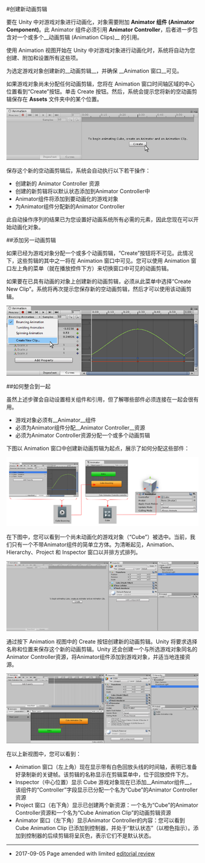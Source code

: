 #创建新动画剪辑

要在 Unity 中对游戏对象进行动画化，对象需要附加 __Animator 组件 (Animator Component)__。此 Animator 组件必须引用 __Animator Controller__，后者进一步包含对一个或多个__动画剪辑 (Animation Clips)__ 的引用。

使用 Animation 视图开始在 Unity 中对游戏对象进行动画化时，系统将自动为您创建、附加和设置所有这些项。

为选定游戏对象创建新的__动画剪辑__，并确保 __Animation 窗口__可见。

如果游戏对象尚未分配任何动画剪辑，您将在 Animation 窗口时间轴区域的中心位置看到“Create”按钮。单击 Create 按钮。然后，系统会提示您将新的空动画剪辑保存在 __Assets__ 文件夹中的某个位置。

![创建新动画剪辑](../uploads/Main/AnimationEditorNewClip.png)

保存这个新的空动画剪辑后，系统会自动执行以下若干操作：

* 创建新的 Animator Controller 资源
* 创建的新剪辑将以默认状态添加到Animator Controller中
* Animator组件将添加到要动画化的游戏对象
* 为Animator组件分配新的Animator Controller

此自动操作序列的结果已为您设置好动画系统所有必需的元素，因此您现在可以开始动画化对象。

##添加另一动画剪辑

如果已经为游戏对象分配一个或多个动画剪辑，“Create”按钮将不可见。此情况下，这些剪辑的其中之一将在 Animation 窗口中可见。您可以使用 Animation 窗口左上角的菜单（就在播放控件下方）来切换窗口中可见的动画剪辑。

如果要在已具有动画的对象上创建新的动画剪辑，必须从此菜单中选择“Create New Clip”。系统将再次提示您保存新的空动画剪辑，然后才可以使用该动画剪辑。

![在已分配了一些剪辑的对象上额外添加新的动画剪辑](../uploads/Main/AnimationEditorNewClipMenu.png)

##如何整合到一起

虽然上述步骤会自动设置相关组件和引用，但了解哪些部件必须连接在一起会很有用。

* 游戏对象必须有__Animator__组件
* 必须为Animator组件分配__Animator Controller__资源
* 必须为Animator Controller资源分配一个或多个动画剪辑

下图以 Animation 窗口中创建新动画剪辑为起点，展示了如何分配这些部件：

![创建一个新剪辑并将其另存为资源。该剪辑以默认状态自动添加到新的Animator Controller（也另存为资源）。将Animator Controller分配给Animator组件，再将该组件添加到游戏对象。](../uploads/Main/AnimationNewClipAutoSetup.png) 

在下图中，您可以看到一个尚未动画化的游戏对象（“Cube”）被选中。当前，我们只有一个不带Animator组件的简单立方体。为清晰起见，Animation、Hierarchy、Project 和 Inspector 窗口以并排方式排列。

![在此之前：已选择未动画化的游戏对象（“Cube”）。该对象尚无Animator组件，也不存在Animator Controller。](../uploads/Main/AnimationEditorNewAnimationBefore.png)

通过按下 Animation 视图中的 Create 按钮创建新的动画剪辑。Unity 将要求选择名称和位置来保存这个新的动画剪辑。Unity 还会创建一个与所选游戏对象同名的Animator Controller资源，将Animator组件添加到游戏对象，并适当地连接资源。

![之后：创建新剪辑后，您可以看到 Project 窗口中创建了新资源，并且 Inspector 窗口中分配了 Animator 组件（最右侧）。此外，还可以在 Animator 窗口中看到以默认状态分配的新剪辑](../uploads/Main/AnimationEditorNewAnimationAdded.png)

在以上新视图中，您可以看到：

* Animation 窗口（左上角）现在显示带有白色回放头线的时间轴，表明已准备好录制新的关键帧。该剪辑的名称显示在剪辑菜单中，位于回放控件下方。
* Inspector（中心位置）显示 Cube 游戏对象现在已添加__Animator组件__，该组件的“Controller”字段显示已分配一个名为“Cube”的Animator Controller资源
* Project 窗口（右下角）显示已创建两个新资源：一个名为“Cube”的Animator Controller资源和一个名为“Cube Animation Clip”的动画剪辑资源
* Animator 窗口（左下角）显示Animator Controller的内容：您可以看到 Cube Animation Clip 已添加到控制器，并处于“默认状态”（以橙色指示）。添加到控制器的后续剪辑将呈灰色，表示它们不是默认状态。


---
* <span class="page-edit">2017-09-05 Page amended with limited [editorial review](DocumentationEditorialReview.html)
</span>

